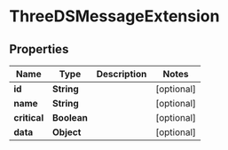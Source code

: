

# ThreeDSMessageExtension


## Properties

| Name | Type | Description | Notes |
|------------ | ------------- | ------------- | -------------|
|**id** | **String** |  |  [optional] |
|**name** | **String** |  |  [optional] |
|**critical** | **Boolean** |  |  [optional] |
|**data** | **Object** |  |  [optional] |



